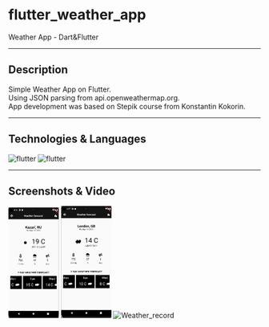 # flutter_weather_app

Weather App - Dart&Flutter
____
  
## Description
  
Simple Weather App on Flutter.<br>
Using JSON parsing from api.openweathermap.org.<br>
App development was based on Stepik course from Konstantin Kokorin.
____

## Technologies & Languages

<img src="https://img.icons8.com/?size=512&id=7I3BjCqe9rjG&format=png" width=7% height=7% alt="flutter"> <img src="https://img.icons8.com/?size=512&id=7AFcZ2zirX6Y&format=png" width=7% height=7% alt="flutter">
</div>

____

## Screenshots & Video 

<img src="img\Screenshot_1.png" width=20% height=20% alt="Screenshot_1"> <img src="img\Screenshot_2.png" width=20% height=20% alt="Screenshot_1"> <img src="img\Weather_record.gif" width=20% height=20% alt="Weather_record">